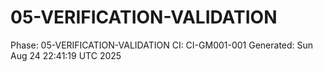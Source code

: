 # 05-VERIFICATION-VALIDATION
Phase: 05-VERIFICATION-VALIDATION
CI: CI-GM001-001
Generated: Sun Aug 24 22:41:19 UTC 2025
